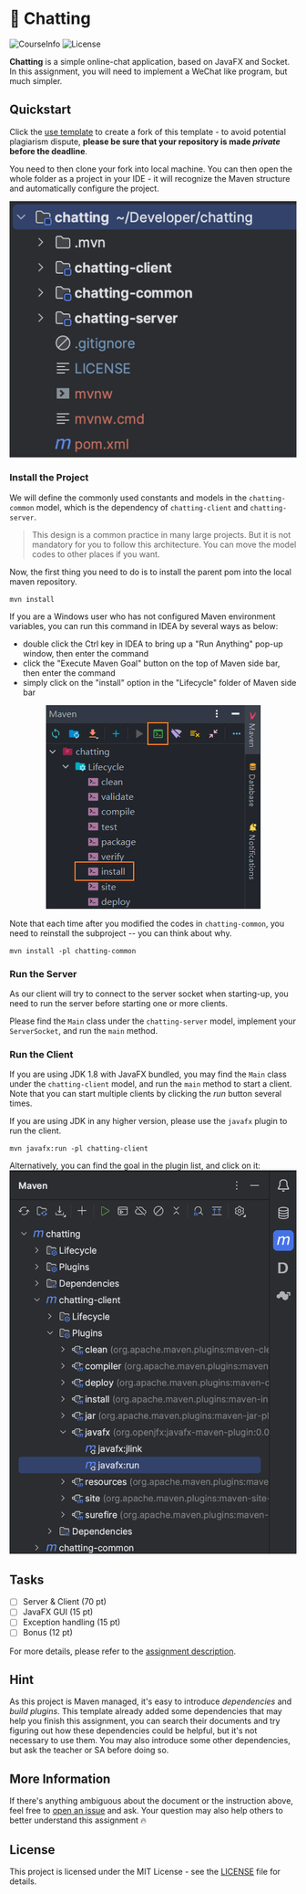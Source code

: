 # 🫧 Chatting

![CourseInfo](https://img.shields.io/badge/sustech--cs209-23sp%3Aassign2-brightgreen)
![License](https://img.shields.io/github/license/hezean/chatting)

**Chatting** is a simple online-chat application, based on JavaFX and Socket.
In this assignment, you will need to implement a WeChat like program, but much simpler.

## Quickstart

Click the [use template](https://github.com/hezean/chatting/generate) to create a fork of this template - to avoid
potential plagiarism dispute,
**please be sure that your repository is made _private_ before the deadline**.

You need to then clone your fork into local machine. You can then open the whole folder as a project in your
IDE - it will recognize the Maven structure and automatically configure the project.

![](assets/project-structure.png)

### Install the Project

We will define the commonly used constants and models in the `chatting-common` model,
which is the dependency of `chatting-client` and `chatting-server`.

> This design is a common practice in many large projects.
> But it is not mandatory for you to follow this architecture.
> You can move the model codes to other places if you want.

Now, the first thing you need to do is to install the parent pom into the local maven repository.

```shell
mvn install
```

If you are a Windows user who has not configured Maven environment variables, you can run this command in IDEA by
several ways as below:

- double click the Ctrl key in IDEA to bring up a "Run Anything" pop-up window, then enter the command
- click the "Execute Maven Goal" button on the top of Maven side bar, then enter the command
- simply click on the "install" option in the "Lifecycle" folder of Maven side bar

<p align="center">
  <img  src="assets/mvn_command.jpg">
</p>

Note that each time after you modified the codes in `chatting-common`, you need to reinstall
the subproject -- you can think about why.

```shell
mvn install -pl chatting-common
```

### Run the Server

As our client will try to connect to the server socket when starting-up, you need to run the server before starting
one or more clients.

Please find the `Main` class under the `chatting-server` model, implement your `ServerSocket`,
and run the `main` method.

### Run the Client

If you are using JDK 1.8 with JavaFX bundled, you may find the `Main` class under the `chatting-client` model,
and run the `main` method to start a client.
Note that you can start multiple clients by clicking the _run_ button several times.

If you are using JDK in any higher version, please use the `javafx` plugin to run the client.

```shell
mvn javafx:run -pl chatting-client
```

Alternatively, you can find the goal in the plugin list, and click on it:
![](assets/idea-maven-javafx-plugin.png)

## Tasks

- [ ] Server & Client (70 pt)
- [ ] JavaFX GUI (15 pt)
- [ ] Exception handling (15 pt)
- [ ] Bonus (12 pt)

For more details, please refer to the [assignment description](DESCRIPTION.md).

## Hint

As this project is Maven managed, it's easy to introduce _dependencies_ and _build plugins_.
This template already added some dependencies that may help you finish this assignment,
you can search their documents and try figuring out how these dependencies could be helpful, but it's not
necessary to use them. You may also introduce some other dependencies, but ask the teacher or SA before doing so.

## More Information

If there's anything ambiguous about the document or the instruction above,
feel free to [open an issue](https://github.com/hezean/chatting/issues/new) and ask.
Your question may also help others to better understand this assignment 🔥

## License

This project is licensed under the MIT License - see the [LICENSE](LICENSE) file for details.
